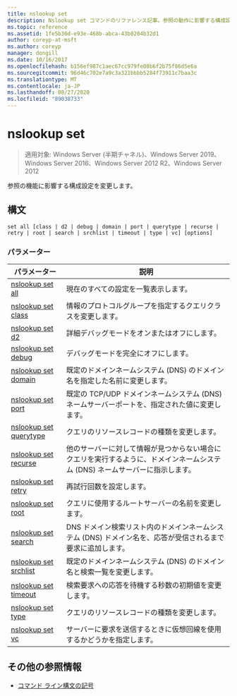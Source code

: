 ```yaml
---
title: nslookup set
description: Nslookup set コマンドのリファレンス記事。参照の動作に影響する構成設定を変更します。
ms.topic: reference
ms.assetid: 1fe5b36d-e93e-468b-abca-43b0204b32d1
author: coreyp-at-msft
ms.author: coreyp
manager: dongill
ms.date: 10/16/2017
ms.openlocfilehash: b156ef987c1aec67cc979fe08b6f2b75f86d5e6a
ms.sourcegitcommit: 96d46c702e7a9c3a321bbbb5284f73911c7baa3c
ms.translationtype: MT
ms.contentlocale: ja-JP
ms.lasthandoff: 08/27/2020
ms.locfileid: "89038733"
---
```

# <a name="nslookup-set"></a>nslookup set

> 適用対象: Windows Server (半期チャネル)、Windows Server 2019、Windows Server 2016、Windows Server 2012 R2、Windows Server 2012

参照の機能に影響する構成設定を変更します。

## <a name="syntax"></a>構文

```
set all [class | d2 | debug | domain | port | querytype | recurse | retry | root | search | srchlist | timeout | type | vc] [options]
```

### <a name="parameters"></a>パラメーター

| パラメーター | 説明 |
| --------- | ----------- |
| [nslookup set all](nslookup-set-all.md) | 現在のすべての設定を一覧表示します。 |
| [nslookup set class](nslookup-set-class.md) | 情報のプロトコルグループを指定するクエリクラスを変更します。 |
| [nslookup set d2](nslookup-set-d2.md) | 詳細デバッグモードをオンまたはオフにします。 |
| [nslookup set debug](nslookup-set-debug.md) | デバッグモードを完全にオフにします。 |
| [nslookup set domain](nslookup-set-domain.md) | 既定のドメインネームシステム (DNS) のドメイン名を指定した名前に変更します。 |
| [nslookup set port](nslookup-set-port.md) | 既定の TCP/UDP ドメインネームシステム (DNS) ネームサーバーポートを、指定された値に変更します。
| [nslookup set querytype](nslookup-set-querytype.md) | クエリのリソースレコードの種類を変更します。 |
| [nslookup set recurse](nslookup-set-recurse.md) | 他のサーバーに対して情報が見つからない場合にクエリを実行するように、ドメインネームシステム (DNS) ネームサーバーに指示します。 |
| [nslookup set retry](nslookup-set-retry.md) | 再試行回数を設定します。 |
| [nslookup set root](nslookup-set-root.md) | クエリに使用するルートサーバーの名前を変更します。 |
| [nslookup set search](nslookup-set-search.md) | DNS ドメイン検索リスト内のドメインネームシステム (DNS) ドメイン名を、応答が受信されるまで要求に追加します。 |
| [nslookup set srchlist](nslookup-set-srchlist.md) | 既定のドメインネームシステム (DNS) のドメイン名と検索一覧を変更します。 |
| [nslookup set timeout](nslookup-set-timeout.md) | 検索要求への応答を待機する秒数の初期値を変更します。 |
| [nslookup set type](nslookup-set-type.md) | クエリのリソースレコードの種類を変更します。 |
| [nslookup set vc](nslookup-set-vc.md) | サーバーに要求を送信するときに仮想回線を使用するかどうかを指定します。 |

## <a name="additional-references"></a>その他の参照情報

- [コマンド ライン構文の記号](command-line-syntax-key.md)
